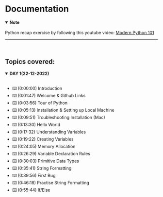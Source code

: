 # Documentation

<details open>
<summary><b>Note</b></summary>
<br>
Python recap exercise by following this youtube video: <a href = "https://www.youtube.com/watch?v=jH85McHenvw">Modern Python 101</a>
</details>

<hr/><br/>

## Topics covered:

<details open>
<summary><b>DAY 1(22-12-2022)</b></summary>
<br>

- ⌨️ (0:00:00) Introduction
- ⌨️ (0:01:47) Welcome & Github Links
- ⌨️ (0:03:56) Tour of Python
- ⌨️ (0:05:13) Installation & Setting up Local Machine
- ⌨️ (0:09:51) Troubleshooting Installation (Mac)
- ⌨️ (0:13:30) Hello World
- ⌨️ (0:17:32) Understanding Variables
- ⌨️ (0:19:22) Creating Variables
- ⌨️ (0:24:05) Memory Allocation
- ⌨️ (0:26:29) Variable Declaration Rules
- ⌨️ (0:30:03) Primitive Data Types
- ⌨️ (0:35:41) String Formatting
- ⌨️ (0:39:56) First Bug
- ⌨️ (0:46:18) Practise String Formatting
- ⌨️ (0:55:44) If/Else

</details>
